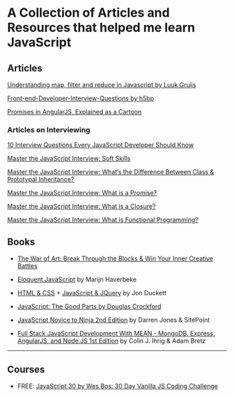 # A Collection of Articles and Resources that helped me learn JavaScript

## Articles

[Understanding map, filter and reduce in Javascript by Luuk Gruijs](https://hackernoon.com/understanding-map-filter-and-reduce-in-javascript-5df1c7eee464)

[Front-end-Developer-Interview-Questions by h5bp](https://github.com/h5bp/Front-end-Developer-Interview-Questions)

[Promises in AngularJS, Explained as a Cartoon](http://andyshora.com/promises-angularjs-explained-as-cartoon.html)

### Articles on Interviewing

[10 Interview Questions Every JavaScript Developer Should Know](https://medium.com/javascript-scene/10-interview-questions-every-javascript-developer-should-know-6fa6bdf5ad95)

[Master the JavaScript Interview: Soft Skills](https://medium.com/javascript-scene/master-the-javascript-interview-soft-skills-a8a5fb02c466)

[Master the JavaScript Interview: What’s the Difference Between Class & Prototypal Inheritance?](https://medium.com/javascript-scene/master-the-javascript-interview-what-s-the-difference-between-class-prototypal-inheritance-e4cd0a7562e9)

[Master the JavaScript Interview: What is a Promise?](https://medium.com/javascript-scene/master-the-javascript-interview-what-is-a-promise-27fc71e77261)

[Master the JavaScript Interview: What is a Closure?](https://medium.com/javascript-scene/master-the-javascript-interview-what-is-a-closure-b2f0d2152b36)

[Master the JavaScript Interview: What is Functional Programming?](https://medium.com/javascript-scene/master-the-javascript-interview-what-is-functional-programming-7f218c68b3a0)

## Books

- [The War of Art: Break Through the Blocks & Win Your Inner Creative Battles](https://www.goodreads.com/book/show/1319.The_War_of_Art)

- [Eloquent JavaScript](https://eloquentjavascript.net/) by Marijn Haverbeke

- [HTML & CSS](http://www.htmlandcssbook.com/) + [JavaScript & JQuery](http://javascriptbook.com/) by Jon Duckett

- [JavaScript: The Good Parts by Douglas Crockford](https://www.goodreads.com/book/show/2998152-javascript) 

- [JavaScript Novice to Ninja 2nd Edition](https://www.sitepoint.com/premium/books/javascript-novice-to-ninja-2nd-edition) by Darren Jones & SitePoint

- [Full Stack JavaScript Development With MEAN - MongoDB, Express, AngularJS, and Node.JS 1st Edition](https://www.sitepoint.com/premium/books/full-stack-javascript-development-with-mean) by Colin J. Ihrig & Adam Bretz

---

## Courses 

- FREE: [JavaScript 30 by Wes Bos: 30 Day Vanilla JS Coding Challenge](https://javascript30.com/)

